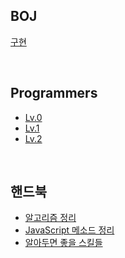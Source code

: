 ## BOJ

[구현](https://github.com/wayandway/algorithms-javascript/blob/main/boj/구현/구현.md) <br/>

<br/>

## Programmers

- [Lv.0](https://github.com/wayandway/algorithms-javascript/blob/main/programmers/Lv0/Lv0.md) <br/>
- [Lv.1](https://github.com/wayandway/algorithms-javascript/blob/main/programmers/Lv1/Lv1.md) <br/>
- [Lv.2](https://github.com/wayandway/algorithms-javascript/blob/main/programmers/Lv2/Lv2.md)

<br/>

## 핸드북
- [알고리즘 정리](https://github.com/wayandway/algorithms-javascript/blob/main/handbook/algorithms/algorithms.md) 
- [JavaScript 메소드 정리](https://github.com/wayandway/algorithms-javascript/blob/main/handbook/methods.md) 
- [알아두면 좋을 스킬들](https://github.com/wayandway/algorithms-javascript/blob/main/handbook/skills.md)

